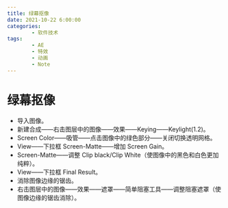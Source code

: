 ```yaml
---
title: 绿幕抠像
date: 2021-10-22 6:00:00
categories:
        - 软件技术
tags:
        - AE
        - 特效
        - 动画
        - Note
---
```


# 绿幕抠像

- 导入图像。
- 新建合成——右击图层中的图像——效果——Keying——Keylight(1.2)。
- Screen Color——吸管——点击图像中的绿色部分——关闭切换透明网格。
- View——下拉框 Screen-Matte——增加 Screen Gain。
- Screen-Matte——调整 Clip black/Clip White（使图像中的黑色和白色更加纯粹）。
- View——下拉框 Final Result。
- 消除图像边缘的锯齿。
- 右击图层中的图像——效果——遮罩——简单阻塞工具——调整阻塞遮罩（使图像边缘的锯齿消除）。

